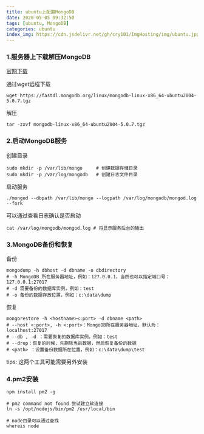 ```yaml
---
title: ubuntu上配置MongoDB
date: 2020-05-05 09:32:50
tags: [ubuntu, MongoDB]
categories: ubuntu
index_img: https://cdn.jsdelivr.net/gh/cry101/ImgHosting/img/ubuntu.jpg
---
```


### 1.服务器上下载解压MongoDB
[官网下载](https://www.mongodb.com/try/download/community)

通过wget远程下载
```shell
wget https://fastdl.mongodb.org/linux/mongodb-linux-x86_64-ubuntu2004-5.0.7.tgz
```
解压
```shell
tar -zxvf mongodb-linux-x86_64-ubuntu2004-5.0.7.tgz
```

### 2.启动MongoDB服务
创建目录
```shell
sudo mkdir -p /var/lib/mongo     # 创建数据存储目录
sudo mkdir -p /var/log/mongodb   # 创建日志文件目录
```
启动服务
```shell
./mongod --dbpath /var/lib/mongo --logpath /var/log/mongodb/mongod.log --fork
```
可以通过查看日志确认是否启动
```shell
cat /var/log/mongodb/mongod.log # 将显示服务后台的输出
```

### 3.MongoDB备份和恢复
备份
```shell
mongodump -h dbhost -d dbname -o dbdirectory
# -h MongoDB 所在服务器地址，例如：127.0.0.1，当然也可以指定端口号：127.0.0.1:27017
# -d 需要备份的数据库实例，例如：test
# -o 备份的数据存放位置，例如：c:\data\dump
```

恢复
```shell
mongorestore -h <hostname><:port> -d dbname <path>
# --host <:port>, -h <:port>：MongoDB所在服务器地址，默认为： localhost:27017
# --db , -d ：需要恢复的数据库实例，例如：test
# --drop：恢复的时候，先删除当前数据，然后恢复备份的数据
# <path> ：设置备份数据所在位置，例如：c:\data\dump\test
```
tips: 这两个工具可能需要另外安装

### 4.pm2安装
```shell
npm install pm2 -g

# pm2 command not found 尝试建立软连接
ln -s /opt/nodejs/bin/pm2 /usr/local/bin

# node目录可以通过查找
whereis node
```
